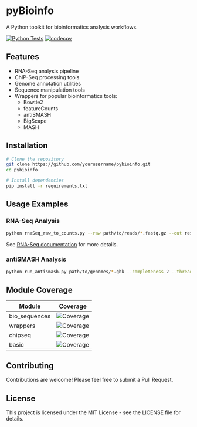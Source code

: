 # pyBioinfo

A Python toolkit for bioinformatics analysis workflows.

[![Python Tests](https://github.com/yourusername/pybioinfo/actions/workflows/test.yml/badge.svg)](https://github.com/yourusername/pybioinfo/actions/workflows/test.yml)
[![codecov](https://codecov.io/gh/yourusername/pybioinfo/branch/main/graph/badge.svg)](https://codecov.io/gh/yourusername/pybioinfo)

## Features

- RNA-Seq analysis pipeline
- ChIP-Seq processing tools
- Genome annotation utilities
- Sequence manipulation tools
- Wrappers for popular bioinformatics tools:
  - Bowtie2
  - featureCounts
  - antiSMASH
  - BigScape
  - MASH

## Installation

```bash
# Clone the repository
git clone https://github.com/yourusername/pybioinfo.git
cd pybioinfo

# Install dependencies
pip install -r requirements.txt
```

## Usage Examples

### RNA-Seq Analysis

```bash
python rnaSeq_raw_to_counts.py --raw path/to/reads/*.fastq.gz --out results/ --gbk genome.gbk --isPe --ncpu 4
```

See [RNA-Seq documentation](howto_RNA-Seq.md) for more details.

### antiSMASH Analysis

```bash
python run_antismash.py path/to/genomes/*.gbk --completeness 2 --threads 4
```

## Module Coverage

| Module | Coverage |
|--------|----------|
| bio_sequences | ![Coverage](https://img.shields.io/badge/coverage-XX%25-brightgreen) |
| wrappers | ![Coverage](https://img.shields.io/badge/coverage-XX%25-brightgreen) |
| chipseq | ![Coverage](https://img.shields.io/badge/coverage-XX%25-brightgreen) |
| basic | ![Coverage](https://img.shields.io/badge/coverage-XX%25-brightgreen) |

## Contributing

Contributions are welcome! Please feel free to submit a Pull Request.

## License

This project is licensed under the MIT License - see the LICENSE file for details.